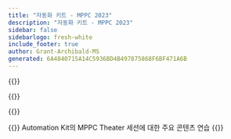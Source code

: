 ```yaml
---
title: "자동화 키트 - MPPC 2023"
description: "자동화 키트 - MPPC 2023"
sidebar: false
sidebarlogo: fresh-white
include_footer: true
author: Grant-Archibald-MS
generated: 6A4840715A14C5936BD4B497875868F6BF471A6B
---
```


{{<slideStyles>}}

{{<presentationStyles>}}

{{<presentation slides="1">}}

{{<slide id="slide1" cdnVideo="Automation-Kit-Theater-Session.mp4?v=1" cdnVtt="Automation-Kit-Theater-Session.vtt" description="Walkthrough of key content for MPPC Theater session on Automation Kit" >}}
Automation Kit의 MPPC Theater 세션에 대한 주요 콘텐츠 연습
{{</slide>}}
